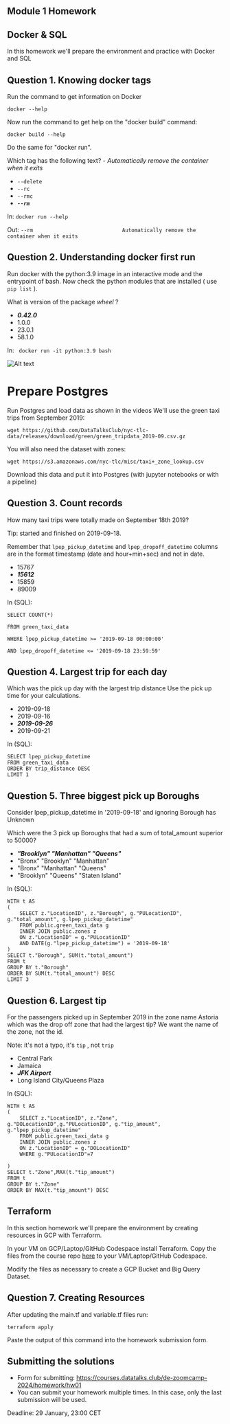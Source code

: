 ## Module 1 Homework

## Docker & SQL

In this homework we'll prepare the environment 
and practice with Docker and SQL


## Question 1. Knowing docker tags

Run the command to get information on Docker 

```docker --help```

Now run the command to get help on the "docker build" command:

```docker build --help```

Do the same for "docker run".

Which tag has the following text? - *Automatically remove the container when it exits* 

- `--delete`
- `--rc`
- `--rmc`
- ***`--rm`***

In: ```docker run --help```

Out: ```--rm                             Automatically remove the container
                                       when it exits```

## Question 2. Understanding docker first run 

Run docker with the python:3.9 image in an interactive mode and the entrypoint of bash.
Now check the python modules that are installed ( use ```pip list``` ). 

What is version of the package *wheel* ?

- ***0.42.0***
- 1.0.0
- 23.0.1
- 58.1.0

In: ``` docker run -it python:3.9 bash```

![Alt text](image.png)

# Prepare Postgres

Run Postgres and load data as shown in the videos
We'll use the green taxi trips from September 2019:

```wget https://github.com/DataTalksClub/nyc-tlc-data/releases/download/green/green_tripdata_2019-09.csv.gz```

You will also need the dataset with zones:

```wget https://s3.amazonaws.com/nyc-tlc/misc/taxi+_zone_lookup.csv```

Download this data and put it into Postgres (with jupyter notebooks or with a pipeline)


## Question 3. Count records 

How many taxi trips were totally made on September 18th 2019?

Tip: started and finished on 2019-09-18. 

Remember that `lpep_pickup_datetime` and `lpep_dropoff_datetime` columns are in the format timestamp (date and hour+min+sec) and not in date.

- 15767
- ***15612***
- 15859
- 89009

In (SQL):
```
SELECT COUNT(*)

FROM green_taxi_data

WHERE lpep_pickup_datetime >= '2019-09-18 00:00:00'

AND lpep_dropoff_datetime <= '2019-09-18 23:59:59'
```

## Question 4. Largest trip for each day

Which was the pick up day with the largest trip distance
Use the pick up time for your calculations.

- 2019-09-18
- 2019-09-16
- ***2019-09-26***
- 2019-09-21

In (SQL):

```
SELECT lpep_pickup_datetime
FROM green_taxi_data
ORDER BY trip_distance DESC
LIMIT 1
```

## Question 5. Three biggest pick up Boroughs

Consider lpep_pickup_datetime in '2019-09-18' and ignoring Borough has Unknown

Which were the 3 pick up Boroughs that had a sum of total_amount superior to 50000?
 
- ***"Brooklyn" "Manhattan" "Queens"***
- "Bronx" "Brooklyn" "Manhattan"
- "Bronx" "Manhattan" "Queens" 
- "Brooklyn" "Queens" "Staten Island"

In (SQL):
```
WITH t AS 
(
	SELECT z."LocationID", z."Borough", g."PULocationID", g."total_amount", g.lpep_pickup_datetime"
	FROM public.green_taxi_data g
	INNER JOIN public.zones z
	ON z."LocationID" = g."PULocationID"
	AND DATE(g."lpep_pickup_datetime") = '2019-09-18'
)
SELECT t."Borough", SUM(t."total_amount")
FROM t
GROUP BY t."Borough"
ORDER BY SUM(t."total_amount") DESC
LIMIT 3
```

## Question 6. Largest tip

For the passengers picked up in September 2019 in the zone name Astoria which was the drop off zone that had the largest tip?
We want the name of the zone, not the id.

Note: it's not a typo, it's `tip` , not `trip`

- Central Park
- Jamaica
- ***JFK Airport***
- Long Island City/Queens Plaza

In (SQL):
```
WITH t AS 
(
	SELECT z."LocationID", z."Zone", g."DOLocationID",g."PULocationID", g."tip_amount", g."lpep_pickup_datetime"
	FROM public.green_taxi_data g
	INNER JOIN public.zones z
	ON z."LocationID" = g."DOLocationID"
	WHERE g."PULocationID"=7
	
)
SELECT t."Zone",MAX(t."tip_amount")
FROM t
GROUP BY t."Zone"
ORDER BY MAX(t."tip_amount") DESC
```


## Terraform

In this section homework we'll prepare the environment by creating resources in GCP with Terraform.

In your VM on GCP/Laptop/GitHub Codespace install Terraform. 
Copy the files from the course repo
[here](https://github.com/DataTalksClub/data-engineering-zoomcamp/tree/main/01-docker-terraform/1_terraform_gcp/terraform) to your VM/Laptop/GitHub Codespace.

Modify the files as necessary to create a GCP Bucket and Big Query Dataset.


## Question 7. Creating Resources

After updating the main.tf and variable.tf files run:

```
terraform apply
```

Paste the output of this command into the homework submission form.


## Submitting the solutions

* Form for submitting: https://courses.datatalks.club/de-zoomcamp-2024/homework/hw01
* You can submit your homework multiple times. In this case, only the last submission will be used. 

Deadline: 29 January, 23:00 CET